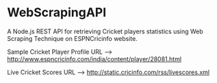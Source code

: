 # WebScrapingAPI
A Node.js REST API for retrieving Cricket players statistics using Web Scraping Technique on ESPNCricinfo website.

Sample Cricket Player Profile URL --> http://www.espncricinfo.com/india/content/player/28081.html

Live Cricket Scores URL --> http://static.cricinfo.com/rss/livescores.xml